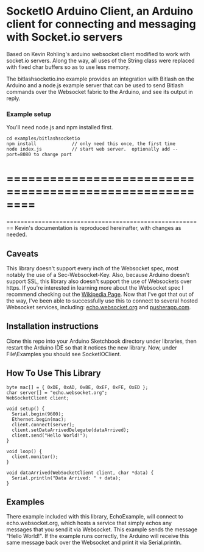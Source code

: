 # SocketIO Arduino Client, an Arduino client for connecting and messaging with Socket.io servers

Based on Kevin Rohling's arduino websocket client modified to work with socket.io servers.  Along the way, all uses of the String class were replaced with fixed char buffers so as to use less memory.

The bitlashsocketio.ino example provides an integration with Bitlash on the Arduino and a node.js example server that can be used to send Bitlash commands over the Websocket fabric to the Arduino, and see its output in reply.


### Example setup

You'll need node.js and npm installed first.

    cd examples/bitlashsocketio
    npm install             // only need this once, the first time
    node index.js           // start web server.  optionally add --port=8080 to change port


========================================================
========================================================
========================================================
Kevin's documentation is reproduced hereinafter, with changes as needed.


## Caveats

This library doesn't support every inch of the Websocket spec, most notably the use of a Sec-Websocket-Key.  Also, because Arduino doesn't support SSL, this library also doesn't support the use of Websockets over https.  If you're interested in learning more about the Websocket spec I recommend checking out the [Wikipedia Page](http://en.wikipedia.org/wiki/WebSocket).  Now that I've got that out of the way, I've been able to successfully use this to connect to several hosted Websocket services, including: [echo.websocket.org](http://websocket.org/echo.html) and [pusherapp.com](http://pusherapp.com).

## Installation instructions

Clone this repo into your Arduino Sketchbook directory under libraries, then restart the Arduino IDE so that it notices the new library.  Now, under File\Examples you should see SocketIOClient.  

## How To Use This Library

```
byte mac[] = { 0xDE, 0xAD, 0xBE, 0xEF, 0xFE, 0xED };
char server[] = "echo.websocket.org";
WebSocketClient client;

void setup() {
  Serial.begin(9600);
  Ethernet.begin(mac);
  client.connect(server);
  client.setDataArrivedDelegate(dataArrived);
  client.send("Hello World!");
}

void loop() {
  client.monitor();
}

void dataArrived(WebSocketClient client, char *data) {
  Serial.println("Data Arrived: " + data);
}
```

## Examples

There example included with this library, EchoExample, will connect to echo.websocket.org, which hosts a service that simply echos any messages that you send it via Websocket.  This example sends the message "Hello World!".  If the example runs correctly, the Arduino will receive this same message back over the Websocket and print it via Serial.println.
